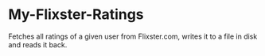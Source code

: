 My-Flixster-Ratings
===================

Fetches all ratings of a given user from Flixster.com, writes it to a file in disk and reads it back.
